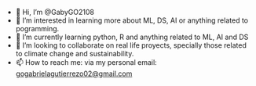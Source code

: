 - 👋 Hi, I’m @GabyGO2108
- 👀 I’m interested in learning more about ML, DS, AI or anything related to pogramming.
- 🌱 I’m currently learning python, R and anything related to ML, AI and DS
- 💞️ I’m looking to collaborate on real life proyects, specially those related to climate change and sustainability.
- 📫 How to reach me: via my personal email: gogabrielagutierrezo02@gmail.com

<!---
GabyGO2108/GabyGO2108 is a ✨ special ✨ repository because its `README.md` (this file) appears on your GitHub profile.
You can click the Preview link to take a look at your changes.
--->
